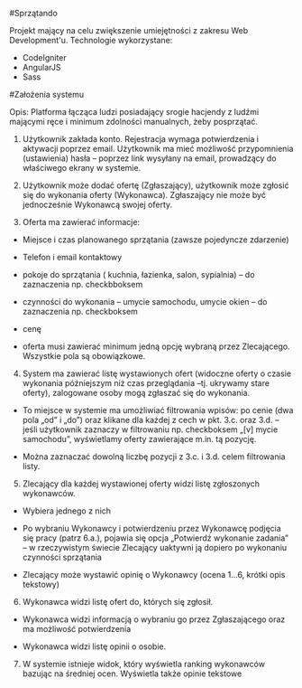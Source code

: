 #Sprzątando

Projekt mający na celu zwiększenie umiejętności z zakresu Web Development'u.
Technologie wykorzystane:
- CodeIgniter
- AngularJS
- Sass

#Założenia systemu


Opis: Platforma łącząca ludzi posiadający srogie hacjendy z ludźmi mającymi ręce i minimum zdolności manualnych, żeby posprzątać.

1. Użytkownik zakłada konto. Rejestracja wymaga potwierdzenia i aktywacji poprzez email. Użytkownik ma mieć możliwość przypomnienia (ustawienia) hasła – poprzez link wysyłany na email, prowadzący do właściwego ekrany w systemie.

2. Użytkownik może dodać ofertę (Zgłaszający), użytkownik może zgłosić się do wykonania oferty (Wykonawca). Zgłaszający nie może być jednocześnie Wykonawcą swojej oferty.

3. Oferta ma zawierać informacje:

 * Miejsce i czas planowanego sprzątania (zawsze pojedyncze zdarzenie)

 * Telefon i email kontaktowy

 * pokoje do sprzątania ( kuchnia, łazienka, salon, sypialnia) – do zaznaczenia np. checkbboksem

 * czynności do wykonania – umycie samochodu, umycie okien – do zaznaczenia np. checkboksem

 * cenę

 * oferta musi zawierać minimum jedną opcję wybraną przez Zlecającego. Wszystkie pola są obowiązkowe.

4. System ma zawierać listę wystawionych ofert (widoczne oferty o czasie wykonania późniejszym niż czas przeglądania –tj. ukrywamy stare oferty), zalogowane osoby mogą zgłaszać się do wykonania.

* To miejsce w systemie ma umożliwiać filtrowania wpisów: po cenie (dwa pola „od” i „do”) oraz klikane dla każdej z cech w pkt. 3.c. oraz 3.d. – jeśli użytkownik zaznaczy w filtrowaniu np. checkboksem „[v] mycie samochodu”, wyświetlamy oferty zawierające m.in. tą pozycję.

* Można zaznaczać dowolną liczbę pozycji z 3.c. i 3.d. celem filtrowania listy.

5. Zlecający dla każdej wystawionej oferty widzi listę zgłoszonych wykonawców.

* Wybiera jednego z nich

* Po wybraniu Wykonawcy i potwierdzeniu przez Wykonawcę podjęcia się pracy (patrz 6.a.), pojawia się opcja „Potwierdź wykonanie zadania” – w rzeczywistym świecie Zlecający uaktywni ją dopiero po wykonaniu czynności sprzątania

* Zlecający może wystawić opinię o Wykonawcy (ocena 1…6, krótki opis tekstowy)

6. Wykonawca widzi listę ofert do, których się zgłosił.

* Wykonawca widzi informacją o wybraniu go przez Zgłaszającego oraz ma możliwość potwierdzenia

* Wykonawca widzi listę opinii o osobie.

7. W systemie istnieje widok, który wyświetla ranking wykonawców bazując na średniej ocen. Wyświetla także opinie tekstowe
